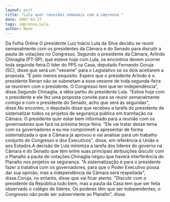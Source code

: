 ```yaml
---
layout: post
title: "Lula quer reuniões semanais com a imprensa "
date: 2007-02-27
tags: imprensa,Lula
author: None
---
```

Da Folha Online
O presidente Luiz Inácio Lula da Silva decidiu se reunir semanalmente com os presidentes da Câmara e do Senado para discutir a pauta de votações no Congresso. Segundo o presidente da Câmara, Arlindo Chinaglia (PT-SP), que esteve hoje com Lula, os encontros devem ocorrer toda segunda-feira.O líder do PPS na Casa, deputado Fernando Coruja (SC), disse que será um \"vexame\" para o Legislativo se os dois aceitarem a proposta. \"É pelo menos esquisito. Espero que o presidente Arlindo e o presidente Renan não se submetam a esse vexame de toda segunda-feira se reunirem com o presidente. O Congresso tem que ter independência\", disse.Segundo Chinaglia, a idéia partiu do presidente Lula. \"Estive hoje com o presidente e ele fez uma proposta convite para se reunir semanalmente comigo e com o presidente do Senado, acho que será às segundas\", disse.No encontro, o deputado disse que recebeu a tarefa do presidente de sistematizar todos os projetos de segurança pública em tramitação na Câmara. O presidente quer estar bem informado para a reunião com os governadores que fará na próxima terça-feira. \"Ele vai tratar desse tema com os governadores e eu me comprometi a apresentar de forma sistematizada o que a Câmara já aprovou e vai analisar para um trabalho conjunto do Congresso e dos Executivos\", disse, em referência à União e aos Estados.A decisão de Lula minimiza a tarefa dos líderes do governo na Câmara e do Senado que têm entre suas principais atribuições discutir com o Planalto a pauta de votações.Chinaglia negou que haverá interferência do Planalto nos projetos se segurança. \"A sistematização é para o presidente fazer a tratativa com os governadores, para que o Poder Executivo possa dar sua opinião, mas a independência da Câmara será respeitada\", disse.Coruja, no entanto, disse que vai ficar atento. \"Discutir com o presidente da República tudo bem, mas a pauta da Casa tem que ser feita observado o colégio de líderes. Os poderes têm que ser independentes, o Congresso não pode ser subserviente ao Planalto\", disse. 